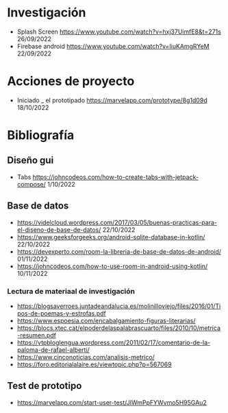 # Investigación 

- Splash Screen https://www.youtube.com/watch?v=hxj37UimfE8&t=271s 26/09/2022
- Firebase android https://www.youtube.com/watch?v=IiuKAmgRYeM 22/09/2022

# Acciones de proyecto 

- Iniciado _ el prototipado https://marvelapp.com/prototype/8g1d09d 18/10/2022

# Bibliografía

## Diseño gui

 - Tabs https://johncodeos.com/how-to-create-tabs-with-jetpack-compose/ 1/10/2022

## Base de datos
 
- https://videlcloud.wordpress.com/2017/03/05/buenas-practicas-para-el-diseno-de-base-de-datos/ 22/10/2022
- https://www.geeksforgeeks.org/android-sqlite-database-in-kotlin/ 22/10/2022
- https://devexperto.com/room-la-libreria-de-base-de-datos-de-android/ 01/11/2022
- https://johncodeos.com/how-to-use-room-in-android-using-kotlin/ 10/11/2022

### Lectura de materiaal de investigación

- https://blogsaverroes.juntadeandalucia.es/molinilloviejo/files/2016/01/Tipos-de-poemas-y-estrofas.pdf
- https://www.espoesia.com/encabalgamiento-figuras-literarias/
- https://blocs.xtec.cat/elpoderdelaspalabrascuarto/files/2010/10/metrica-resumen.pdf
- https://vtpbloglengua.wordpress.com/2011/02/17/comentario-de-la-paloma-de-rafael-alberti/
- https://www.cinconoticias.com/analisis-metrico/
- https://foro.editorialalaire.es/viewtopic.php?p=567069
## Test de prototipo
 
- https://marvelapp.com/start-user-test/JIWmPpFYWvmo5H95GAu2